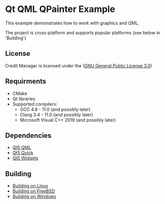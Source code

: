 # Qt QML QPainter Example

This example demonstrates how to work with graphics and QML.

The project is cross-platform and supports popular platforms (see below in 'Building')

## License

Сredit Manager is licensed under the ([GNU General Public License 3.0](https://www.gnu.org/licenses/gpl-3.0.html))

## Requirments

- CMake
- Qt libraries
- Supported compilers:
    - GCC 4.8 - 11.0 (and possibly later)
    - Clang 3.4 - 11.0 (and possibly later)
    - Microsoft Visual C++ 2019 (and possibly later)
    
## Dependencies

- [Qt5 QML](https://doc.qt.io/qt-5/qtqml-index.html)
- [Qt5 Quick](https://doc.qt.io/qt-5/qtquick-index.html)
- [Qt5 Widgets](https://doc.qt.io/qt-5/qtwidgets-index.html)

## Building

- [Building on Linux](https://github.com/GermanAizek/qt5qml-oop-figures/wiki/Building-on-Linux)
- [Building on FreeBSD](https://github.com/GermanAizek/qt5qml-oop-figures/wiki/Building-on-FreeBSD)
- [Building on Windows](https://github.com/GermanAizek/qt5qml-oop-figures/wiki/Building-on-Windows)